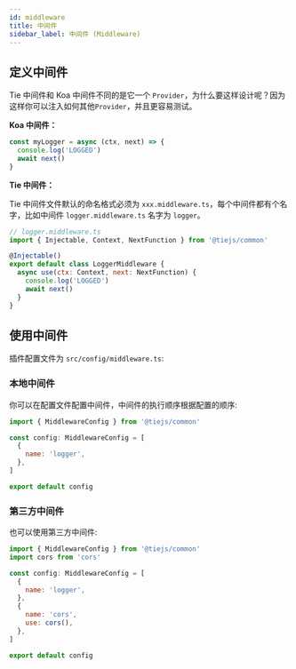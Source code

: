 ```yaml
---
id: middleware
title: 中间件
sidebar_label: 中间件 (Middleware)
---
```


## 定义中间件

Tie 中间件和 Koa 中间件不同的是它一个 `Provider`，为什么要这样设计呢？因为这样你可以注入如何其他`Provider`，并且更容易测试。

**Koa 中间件：**

```js
const myLogger = async (ctx, next) => {
  console.log('LOGGED')
  await next()
}
```

**Tie 中间件：**

Tie 中间件文件默认的命名格式必须为 `xxx.middleware.ts`，每个中间件都有个名字，比如中间件 `logger.middleware.ts` 名字为 `logger`。

```js
// logger.middleware.ts
import { Injectable, Context, NextFunction } from '@tiejs/common'

@Injectable()
export default class LoggerMiddleware {
  async use(ctx: Context, next: NextFunction) {
    console.log('LOGGED')
    await next()
  }
}
```

## 使用中间件

插件配置文件为 `src/config/middleware.ts`:

### 本地中间件

你可以在配置文件配置中间件，中间件的执行顺序根据配置的顺序:

```js
import { MiddlewareConfig } from '@tiejs/common'

const config: MiddlewareConfig = [
  {
    name: 'logger',
  },
]

export default config
```

### 第三方中间件

也可以使用第三方中间件:

```js
import { MiddlewareConfig } from '@tiejs/common'
import cors from 'cors'

const config: MiddlewareConfig = [
  {
    name: 'logger',
  },
  {
    name: 'cors',
    use: cors(),
  },
]

export default config
```
